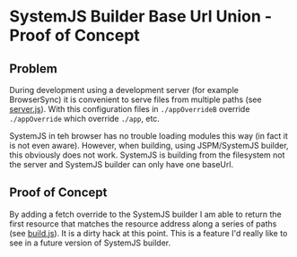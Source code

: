 # SystemJS Builder Base Url Union - Proof of Concept

## Problem

During development using a development server (for example BrowserSync) it is convenient to serve files from multiple paths (see [server.js](server.js)).  With this configuration files in `./appOverrideB` override `./appOverride` which override `./app`, etc.

SystemJS in teh browser has no trouble loading modules this way (in fact it is not even aware).  However, when building, using JSPM/SystemJS builder, this obviously does not work.  SystemJS is building from the filesystem not the server and SystemJS builder can only have one baseUrl.

## Proof of Concept

By adding a fetch override to the SystemJS builder I am able to return the first resource that matches the resource address along a series of paths (see [build.js](build.js)).  It is a dirty hack at this point.  This is a feature I'd really like to see in a future version of SystemJS builder.
